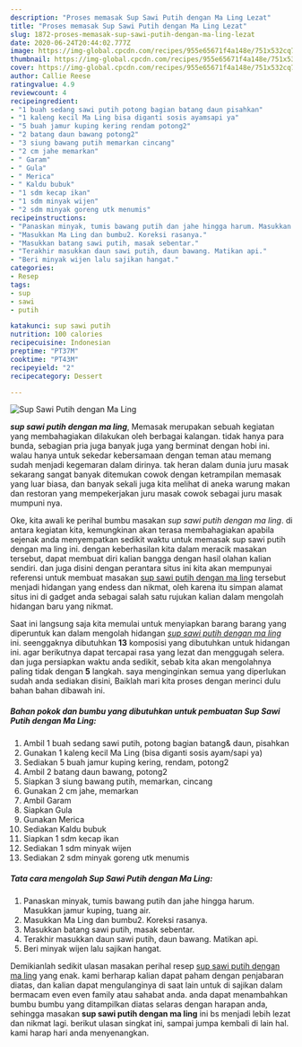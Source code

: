 ```yaml
---
description: "Proses memasak Sup Sawi Putih dengan Ma Ling Lezat"
title: "Proses memasak Sup Sawi Putih dengan Ma Ling Lezat"
slug: 1872-proses-memasak-sup-sawi-putih-dengan-ma-ling-lezat
date: 2020-06-24T20:44:02.777Z
image: https://img-global.cpcdn.com/recipes/955e65671f4a148e/751x532cq70/sup-sawi-putih-dengan-ma-ling-foto-resep-utama.jpg
thumbnail: https://img-global.cpcdn.com/recipes/955e65671f4a148e/751x532cq70/sup-sawi-putih-dengan-ma-ling-foto-resep-utama.jpg
cover: https://img-global.cpcdn.com/recipes/955e65671f4a148e/751x532cq70/sup-sawi-putih-dengan-ma-ling-foto-resep-utama.jpg
author: Callie Reese
ratingvalue: 4.9
reviewcount: 4
recipeingredient:
- "1 buah sedang sawi putih potong bagian batang daun pisahkan"
- "1 kaleng kecil Ma Ling bisa diganti sosis ayamsapi ya"
- "5 buah jamur kuping kering rendam potong2"
- "2 batang daun bawang potong2"
- "3 siung bawang putih memarkan cincang"
- "2 cm jahe memarkan"
- " Garam"
- " Gula"
- " Merica"
- " Kaldu bubuk"
- "1 sdm kecap ikan"
- "1 sdm minyak wijen"
- "2 sdm minyak goreng utk menumis"
recipeinstructions:
- "Panaskan minyak, tumis bawang putih dan jahe hingga harum. Masukkan jamur kuping, tuang air."
- "Masukkan Ma Ling dan bumbu2. Koreksi rasanya."
- "Masukkan batang sawi putih, masak sebentar."
- "Terakhir masukkan daun sawi putih, daun bawang. Matikan api."
- "Beri minyak wijen lalu sajikan hangat."
categories:
- Resep
tags:
- sup
- sawi
- putih

katakunci: sup sawi putih 
nutrition: 100 calories
recipecuisine: Indonesian
preptime: "PT37M"
cooktime: "PT43M"
recipeyield: "2"
recipecategory: Dessert

---
```



![Sup Sawi Putih dengan Ma Ling](https://img-global.cpcdn.com/recipes/955e65671f4a148e/751x532cq70/sup-sawi-putih-dengan-ma-ling-foto-resep-utama.jpg)

<b><i>sup sawi putih dengan ma ling</i></b>, Memasak merupakan sebuah kegiatan yang membahagiakan dilakukan oleh berbagai kalangan. tidak hanya para bunda, sebagian pria juga banyak juga yang berminat dengan hobi ini. walau hanya untuk sekedar kebersamaan dengan teman atau memang sudah menjadi kegemaran dalam dirinya. tak heran dalam dunia juru masak sekarang sangat banyak ditemukan cowok dengan ketrampilan memasak yang luar biasa, dan banyak sekali juga kita melihat di aneka warung makan dan restoran yang mempekerjakan juru masak cowok sebagai juru masak mumpuni nya.



Oke, kita awali ke perihal bumbu masakan <i>sup sawi putih dengan ma ling</i>. di antara kegiatan kita, kemungkinan akan terasa membahagiakan apabila sejenak anda menyempatkan sedikit waktu untuk memasak sup sawi putih dengan ma ling ini. dengan keberhasilan kita dalam meracik masakan tersebut, dapat membuat diri kalian bangga dengan hasil olahan kalian sendiri. dan juga disini dengan perantara situs ini kita akan mempunyai referensi untuk membuat masakan <u>sup sawi putih dengan ma ling</u> tersebut menjadi hidangan yang endess dan nikmat, oleh karena itu simpan alamat situs ini di gadget anda sebagai salah satu rujukan kalian dalam mengolah hidangan baru yang nikmat.


Saat ini langsung saja kita memulai untuk menyiapkan barang barang yang diperuntuk kan dalam mengolah hidangan <u><i>sup sawi putih dengan ma ling</i></u> ini. seenggaknya dibutuhkan <b>13</b> komposisi yang dibutuhkan untuk hidangan ini. agar berikutnya dapat tercapai rasa yang lezat dan menggugah selera. dan juga persiapkan waktu anda sedikit, sebab kita akan mengolahnya paling tidak dengan <b>5</b> langkah. saya menginginkan semua yang diperlukan sudah anda sediakan disini, Baiklah mari kita proses dengan merinci dulu bahan bahan dibawah ini.

<!--inarticleads1-->

##### Bahan pokok dan bumbu yang dibutuhkan untuk pembuatan Sup Sawi Putih dengan Ma Ling:

1. Ambil 1 buah sedang sawi putih, potong bagian batang&amp; daun, pisahkan
1. Gunakan 1 kaleng kecil Ma Ling (bisa diganti sosis ayam/sapi ya)
1. Sediakan 5 buah jamur kuping kering, rendam, potong2
1. Ambil 2 batang daun bawang, potong2
1. Siapkan 3 siung bawang putih, memarkan, cincang
1. Gunakan 2 cm jahe, memarkan
1. Ambil  Garam
1. Siapkan  Gula
1. Gunakan  Merica
1. Sediakan  Kaldu bubuk
1. Siapkan 1 sdm kecap ikan
1. Sediakan 1 sdm minyak wijen
1. Sediakan 2 sdm minyak goreng utk menumis




<!--inarticleads2-->

##### Tata cara mengolah Sup Sawi Putih dengan Ma Ling:

1. Panaskan minyak, tumis bawang putih dan jahe hingga harum. Masukkan jamur kuping, tuang air.
1. Masukkan Ma Ling dan bumbu2. Koreksi rasanya.
1. Masukkan batang sawi putih, masak sebentar.
1. Terakhir masukkan daun sawi putih, daun bawang. Matikan api.
1. Beri minyak wijen lalu sajikan hangat.




Demikianlah sedikit ulasan masakan perihal resep <u>sup sawi putih dengan ma ling</u> yang enak. kami berharap kalian dapat paham dengan penjabaran diatas, dan kalian dapat mengulanginya di saat lain untuk di sajikan dalam bermacam even even family atau sahabat anda. anda dapat menambahkan bumbu bumbu yang ditampilkan diatas selaras dengan harapan anda, sehingga masakan <b>sup sawi putih dengan ma ling</b> ini bs menjadi lebih lezat dan nikmat lagi. berikut ulasan singkat ini, sampai jumpa kembali di lain hal. kami harap hari anda menyenangkan.

